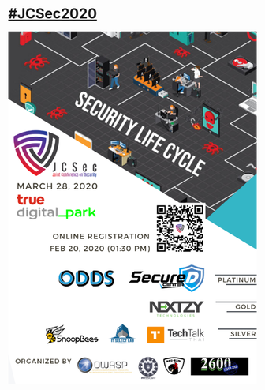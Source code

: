 # [#JCSec2020](2020)

[![](/2020/Poster_Eventpop.png "#JCSec2020")](https://www.facebook.com/hashtag/JCSec)
